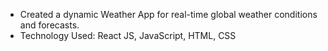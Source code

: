 - Created a dynamic Weather App for real-time global weather conditions and forecasts.
- Technology Used: React JS, JavaScript, HTML, CSS

